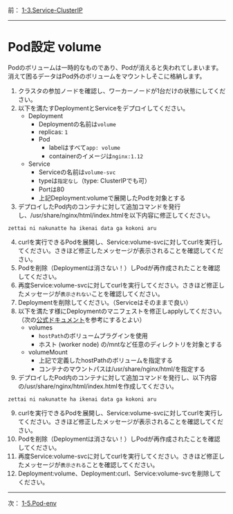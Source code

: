 前： [1-3.Service-ClusterIP](1-3.Service-ClusterIP.md)  

---

# Pod設定 volume
Podのボリュームは一時的なものであり、Podが消えると失われてしまいます。消えて困るデータはPod外のボリュームをマウントしそこに格納します。

1. クラスタの参加ノードを確認し、ワーカーノードが1台だけの状態にしてください。
2. 以下を満たすDeploymentとServiceをデプロイしてください。
   - Deployment
     - Deploymentの名前は``volume``
     - replicas: ``1``
     - Pod
       - labelはすべて``app: volume``
       - containerのイメージは``nginx:1.12``
   - Service
     - Serviceの名前は``volume-svc``
     - typeは``指定なし``（type: ClusterIPでも可）
     - Portは80
     - 上記Deployment:volumeで展開したPodを対象とする
3. デプロイしたPod内のコンテナに対して追加コマンドを発行し、/usr/share/nginx/html/index.htmlを以下内容に修正してください。
  ```
  zettai ni nakunatte ha ikenai data ga kokoni aru
  ```
4. curlを実行できるPodを展開し、Service:volume-svcに対してcurlを実行してください。さきほど修正したメッセージが表示されることを確認してください。
5. Podを削除（Deploymentは消さない！）しPodが再作成されたことを確認してください。
6. 再度Service:volume-svcに対してcurlを実行してください。さきほど修正したメッセージが``表示されない``ことを確認してください。
7. Deploymentを削除してください。（Serviceはそのままで良い）
8. 以下を満たす様にDeploymentのマニフェストを修正しapplyしてください。（次の[公式ドキュメント](https://kubernetes.io/docs/concepts/storage/volumes/#hostpath)を参考にするとよい）
   - volumes
     - ``hostPath``のボリュームプラグインを使用
     - ホスト (worker node) の/mntなど任意のディレクトリを対象とする
   - volumeMount
     - 上記で定義したhostPathのボリュームを指定する
     - コンテナのマウントパスは/usr/share/nginx/html/を指定する
9. デプロイしたPod内のコンテナに対して追加コマンドを発行し、以下内容の/usr/share/nginx/html/index.htmlを作成してください。
  ```
  zettai ni nakunatte ha ikenai data ga kokoni aru
  ```
9. curlを実行できるPodを展開し、Service:volume-svcに対してcurlを実行してください。さきほど修正したメッセージが表示されることを確認してください。
10. Podを削除（Deploymentは消さない！）しPodが再作成されたことを確認してください。
11. 再度Service:volume-svcに対してcurlを実行してください。さきほど修正したメッセージが``表示される``ことを確認してください。
12. Deployment:volume、Deployment:curl、Service:volume-svcを削除してください。

---

次： [1-5.Pod-env](1-5.Pod-env.md)